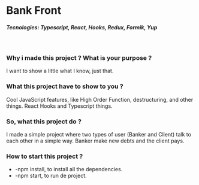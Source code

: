# Bank Front
##### Tecnologies: Typescript, React, Hooks, Redux, Formik, Yup 

<br />

### Why i made this project ? What is your purpose ?
I want to show a little what I know, just that.

### What this project have to show to you ?
Cool JavaScript features, like High Order Function, destructuring, and other things. React Hooks and Typescript things.

### So, what this project do ?
I made a simple project where two types of user (Banker and Client) talk to each other in a simple way. Banker make new debts and the client pays. 


### How to start this project ?
* -npm install, to install all the dependencies.
* -npm start, to run de project.
